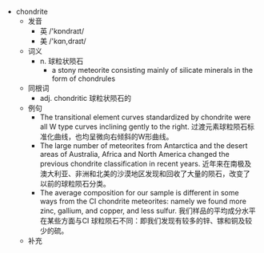 - chondrite
  - 发音
    - 英 /'kɒndraɪt/
    - 美 /'kɑn,draɪt/
  - 词义
    - n. 球粒状陨石
      - a stony meteorite consisting mainly of silicate minerals in the form of chondrules 
  - 同根词
    - adj. chondritic 球粒状陨石的
  - 例句
    - The transitional element curves standardized by chondrite were all W type curves inclining gently to the right. 过渡元素球粒陨石标准化曲线，也均呈微向右倾斜的W形曲线。
    - The large number of meteorites from Antarctica and the desert areas of Australia, Africa and North America changed the previous chondrite classification in recent years. 近年来在南极及澳大利亚、非洲和北美的沙漠地区发现和回收了大量的陨石，改变了以前的球粒陨石分类。
    - The average composition for our sample is different in some ways from the CI chondrite meteorites: namely we found more zinc, gallium, and copper, and less sulfur. 我们样品的平均成分水平在某些方面与CI 球粒陨石不同：即我们发现有较多的锌、镓和铜及较少的硫。
  - 补充